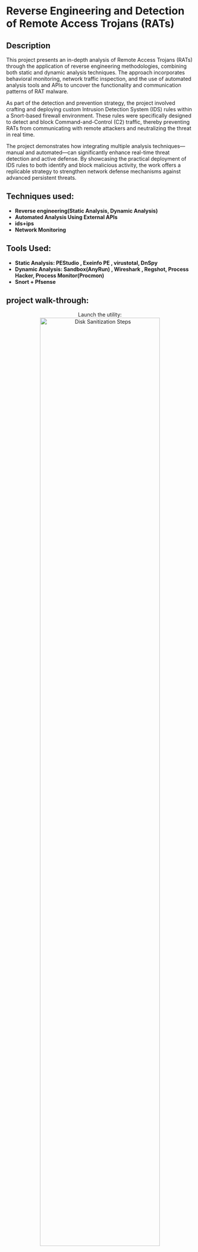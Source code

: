 <h1>Reverse Engineering and Detection of Remote Access Trojans (RATs)</h1>

<h2>Description</h2>
This project presents an in-depth analysis of Remote Access Trojans (RATs) through the application of reverse engineering methodologies, combining both static and dynamic analysis techniques. The approach incorporates behavioral monitoring, network traffic inspection, and the use of automated analysis tools and APIs to uncover the functionality and communication patterns of RAT malware.

As part of the detection and prevention strategy, the project involved crafting and deploying custom Intrusion Detection System (IDS) rules within a Snort-based firewall environment. These rules were specifically designed to detect and block Command-and-Control (C2) traffic, thereby preventing RATs from communicating with remote attackers and neutralizing the threat in real time.

The project demonstrates how integrating multiple analysis techniques—manual and automated—can significantly enhance real-time threat detection and active defense. By showcasing the practical deployment of IDS rules to both identify and block malicious activity, the work offers a replicable strategy to strengthen network defense mechanisms against advanced persistent threats.
<br />


<h2>Techniques used: </h2>

- <b>Reverse engineering(Static Analysis, Dynamic Analysis)</b>
- <b> Automated Analysis Using External APIs</b>
- <b>ids+ips</b>
- <b> Network Monitoring</b>

<h2>Tools Used: </h2>

- <b>Static Analysis: PEStudio ,  Exeinfo PE , virustotal, DnSpy</b>
- <b>Dynamic Analysis: Sandbox(AnyRun) ,  Wireshark , Regshot, Process Hacker,  Process Monitor(Procmon) </b>
- <b> Snort + Pfsense </b>

<h2>project walk-through:</h2>

<p align="center">
Launch the utility: <br/>
<img src="https://i.imgur.com/62TgaWL.png" height="80%" width="80%" alt="Disk Sanitization Steps"/>
<br />
<br />
Select the disk:  <br/>
<img src="https://i.imgur.com/tcTyMUE.png" height="80%" width="80%" alt="Disk Sanitization Steps"/>
<br />
<br />
Enter the number of passes: <br/>
<img src="https://i.imgur.com/nCIbXbg.png" height="80%" width="80%" alt="Disk Sanitization Steps"/>
<br />
<br />
Confirm your selection:  <br/>
<img src="https://i.imgur.com/cdFHBiU.png" height="80%" width="80%" alt="Disk Sanitization Steps"/>
<br />
<br />
Wait for process to complete (may take some time):  <br/>
<img src="https://i.imgur.com/JL945Ga.png" height="80%" width="80%" alt="Disk Sanitization Steps"/>
<br />
<br />
Sanitization complete:  <br/>
<img src="https://i.imgur.com/K71yaM2.png" height="80%" width="80%" alt="Disk Sanitization Steps"/>
<br />
<br />
Observe the wiped disk:  <br/>
<img src="https://i.imgur.com/AeZkvFQ.png" height="80%" width="80%" alt="Disk Sanitization Steps"/>
</p>

<!--
 ```diff
- text in red
+ text in green
! text in orange
# text in gray
@@ text in purple (and bold)@@
```
--!>
